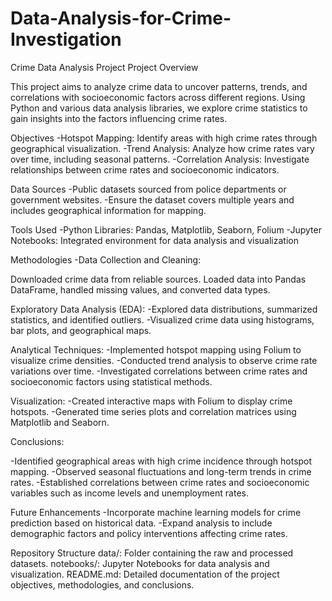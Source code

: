 # Data-Analysis-for-Crime-Investigation
Crime Data Analysis Project
Project Overview

This project aims to analyze crime data to uncover patterns, trends, and correlations with socioeconomic factors across different regions. Using Python and various data analysis libraries, we explore crime statistics to gain insights into the factors influencing crime rates.

Objectives
-Hotspot Mapping: Identify areas with high crime rates through geographical visualization.
-Trend Analysis: Analyze how crime rates vary over time, including seasonal patterns.
-Correlation Analysis: Investigate relationships between crime rates and socioeconomic indicators.

Data Sources
-Public datasets sourced from police departments or government websites.
-Ensure the dataset covers multiple years and includes geographical information for mapping.

Tools Used
-Python Libraries: Pandas, Matplotlib, Seaborn, Folium
-Jupyter Notebooks: Integrated environment for data analysis and visualization

Methodologies
-Data Collection and Cleaning:

Downloaded crime data from reliable sources.
Loaded data into Pandas DataFrame, handled missing values, and converted data types.

Exploratory Data Analysis (EDA):
-Explored data distributions, summarized statistics, and identified outliers.
-Visualized crime data using histograms, bar plots, and geographical maps.

Analytical Techniques:
-Implemented hotspot mapping using Folium to visualize crime densities.
-Conducted trend analysis to observe crime rate variations over time.
-Investigated correlations between crime rates and socioeconomic factors using statistical methods.

Visualization:
-Created interactive maps with Folium to display crime hotspots.
-Generated time series plots and correlation matrices using Matplotlib and Seaborn.

Conclusions:

-Identified geographical areas with high crime incidence through hotspot mapping.
-Observed seasonal fluctuations and long-term trends in crime rates.
-Established correlations between crime rates and socioeconomic variables such as income levels and unemployment rates.

Future Enhancements
-Incorporate machine learning models for crime prediction based on historical data.
-Expand analysis to include demographic factors and policy interventions affecting crime rates.

Repository Structure
data/: Folder containing the raw and processed datasets.
notebooks/: Jupyter Notebooks for data analysis and visualization.
README.md: Detailed documentation of the project objectives, methodologies, and conclusions.
